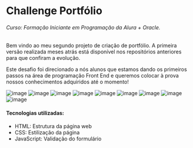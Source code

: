 # Challenge Portfólio
###### Curso: Formação Iniciante em Programação da Alura + Oracle.
Bem vindo ao meu segundo projeto de criação de portfólio. A primeira versão realizada meses atrás está disponível nos repositórios anteriores para que confiram a evolução.


Este desafio foi direcionado a nós alunos que estamos dando os primeiros passos na área de programação Front End e queremos colocar à prova nossos conhecimentos adquiridos até o momento!

![image](https://github.com/user-attachments/assets/66087b5a-f130-4f79-a42b-f19bb1b96735)
![image](https://github.com/user-attachments/assets/2c25f55c-8fd8-44d6-a28f-3f22f4e8870a)
![image](https://github.com/user-attachments/assets/199ff8a8-15aa-457d-8c62-44c1b3e6b660)
![image](https://github.com/user-attachments/assets/7f57382a-4ca9-44d1-8ec2-e42034b4ac4f)
![image](https://github.com/user-attachments/assets/b2aee803-f29f-438f-81ec-ffd9db49a2fc)
![image](https://github.com/user-attachments/assets/fe60f559-e1ab-4835-997e-a2f41c7bf4bb)
![image](https://github.com/user-attachments/assets/9db9276c-76f8-4f9a-b8b8-9356c1eafb9f)
![image](https://github.com/user-attachments/assets/2fc732a1-bf74-4fcf-8ee0-2ecdb36d4ff7)
![image](https://github.com/user-attachments/assets/b7b70749-ed87-44a4-bb26-3b53a0fe3fc7)

#### Tecnologias utilizadas:
* HTML: Estrutura da página web
* CSS: Estilização da página
* JavaScript: Validação do formulário
